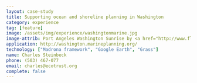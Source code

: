 ```yaml
---
layout: case-study
title: Supporting ocean and shoreline planning in Washington
category: experience
tag: [feature]
image: /assets/img/experience/washingtonmarine.jpg
image-attrib: Port Angeles Washington Sunrise by <a href="http://www.flickr.com/photos/patrickmcnally/7037110089/in/set-72157629439966904">patrickmcnally</a>, <a href="http://creativecommons.org/licenses/by/2.0/deed.en">Some rights reserved</a>
application: http://washington.marineplanning.org/
technology: ["Madrona framework", "Google Earth", "Grass"]
name: Charles Steinbeck
phone: (503) 467-077
email: charles@ecotrust.org
complete: false
---
```

	